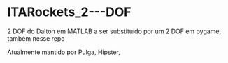 # ITARockets_2---DOF
2 DOF do Dalton em MATLAB a ser substituído por um 2 DOF em pygame, também nesse repo 


Atualmente mantido por Pulga, Hipster, 